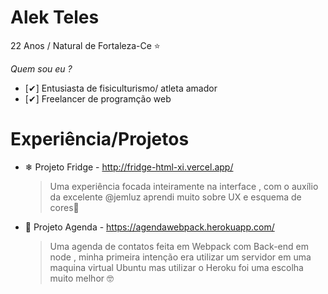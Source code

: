 # Alek Teles
   22 Anos / Natural de Fortaleza-Ce ⭐
  

*Quem sou eu ?*

- [✔] Entusiasta de fisiculturismo/ atleta amador
- [✔] Freelancer de programção web


# Experiência/Projetos
- ❄  Projeto Fridge  - http://fridge-html-xi.vercel.app/
  > Uma experiência focada inteiramente na interface , com o auxílio da excelente  @jemluz aprendi muito sobre UX e esquema de cores🌈


-  📘 Projeto Agenda -  https://agendawebpack.herokuapp.com/
   > Uma agenda de contatos feita em Webpack com Back-end em node , minha primeira intenção era utilizar um servidor em uma maquina virtual Ubuntu mas utilizar o Heroku foi uma escolha muito melhor 🤓
